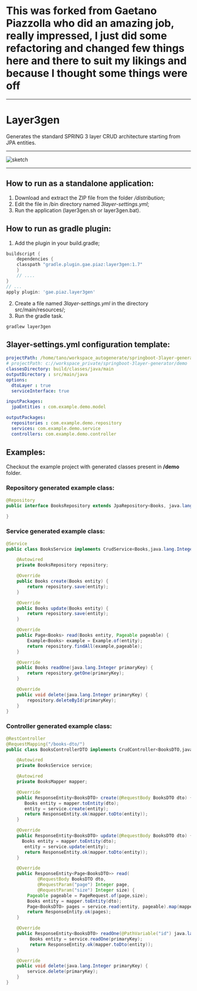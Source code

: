 # This was forked from Gaetano Piazzolla who did an amazing job, really impressed, I just did some refactoring and changed few things here and there to suit my likings and because I thought some things were off
* * *
# Layer3gen
Generates the standard SPRING 3 layer CRUD architecture starting from JPA entities.
* * *
![sketch](./doc/3layer-sketch.png)
* * *
## How to run as a standalone application:
1. Download and extract the ZIP file from the folder _/distribution_;
2. Edit the file in /bin directory named _3layer-settings.yml_;
3. Run the application (layer3gen.sh or layer3gen.bat).

## How to run as gradle plugin:
1. Add the plugin in your build.gradle;

```groovy
buildscript {
    dependencies {
	classpath "gradle.plugin.gae.piaz:layer3gen:1.7"
    }
    // ....
}
// ...
apply plugin: 'gae.piaz.layer3gen'
```

2. Create a file named _3layer-settings.yml_ in the directory src/main/resources/;
3. Run the gradle task.

```shell script
gradlew layer3gen
```

## 3layer-settings.yml configuration template:
```yml
projectPath: /home/tano/workspace_autogenerate/springboot-3layer-generator/demo
# projectPath: c://workspace_private/springboot-3layer-generator/demo
classesDirectory: build/classes/java/main
outputDirectory : src/main/java
options:
  dtoLayer : true
  serviceInterface: true

inputPackages:
  jpaEntities : com.example.demo.model

outputPackages:
  repositories : com.example.demo.repository
  services: com.example.demo.service
  controllers: com.example.demo.controller
```

## Examples: 
Checkout the example project with generated classes present in **/demo** folder.

### Repository generated example class:
```java
@Repository
public interface BooksRepository extends JpaRepository<Books, java.lang.Integer> {

}
```
### Service generated example class:
```java
@Service
public class BooksService implements CrudService<Books,java.lang.Integer> {

    @Autowired
    private BooksRepository repository;

    @Override
    public Books create(Books entity) {
        return repository.save(entity);
    }

    @Override
    public Books update(Books entity) {
        return repository.save(entity);
    }

    @Override
    public Page<Books> read(Books entity, Pageable pageable) {
        Example<Books> example = Example.of(entity);
        return repository.findAll(example,pageable);
    }

    @Override
    public Books readOne(java.lang.Integer primaryKey) {
        return repository.getOne(primaryKey);
    }

    @Override
    public void delete(java.lang.Integer primaryKey) {
        repository.deleteById(primaryKey);
    }
}
```
### Controller generated example class:
```java
@RestController
@RequestMapping("/books-dto/")
public class BooksControllerDTO implements CrudController<BooksDTO,java.lang.Integer>{

    @Autowired
    private BooksService service;

    @Autowired
    private BooksMapper mapper;

    @Override
    public ResponseEntity<BooksDTO> create(@RequestBody BooksDTO dto) {
       Books entity = mapper.toEntity(dto);
       entity = service.create(entity);
       return ResponseEntity.ok(mapper.toDto(entity));
    }

    @Override
    public ResponseEntity<BooksDTO> update(@RequestBody BooksDTO dto) {
      Books entity = mapper.toEntity(dto);
       entity = service.update(entity);
       return ResponseEntity.ok(mapper.toDto(entity));
    }

    @Override
    public ResponseEntity<Page<BooksDTO>> read(
            @RequestBody BooksDTO dto,
            @RequestParam("page") Integer page,
            @RequestParam("size") Integer size) {
        Pageable pageable = PageRequest.of(page,size);
        Books entity = mapper.toEntity(dto);
        Page<BooksDTO> pages = service.read(entity, pageable).map(mapper::toDto);
        return ResponseEntity.ok(pages);
    }

    @Override
    public ResponseEntity<BooksDTO> readOne(@PathVariable("id") java.lang.Integer primaryKey) {
         Books entity = service.readOne(primaryKey);
         return ResponseEntity.ok(mapper.toDto(entity));
    }

    @Override
    public void delete(java.lang.Integer primaryKey) {
        service.delete(primaryKey);
    }
}
```


